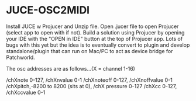 # JUCE-OSC2MIDI

Install JUCE w Projucer and Unzip file. Open .jucer file to open Projucer (select app to open with if not). Build a solution using Projucer by opening your IDE with the "OPEN in IDE" button at the top of Projucer app. Lots of bugs with this yet but the idea is to eventually convert to plugin and develop standalone/plugin that can run on Mac/PC to act as device bridge for Patchworld.

The osc addresses are as follows...(X = channel 1-16)

/chXnote 0-127, /chXnvalue 0-1
/chXnoteoff 0-127, /chXnoffvalue 0-1
/chXpitch,-8200 to 8200 (sits at 0),  /chX pressure 0-127
/chXcc 0-127, /chXccvalue 0-1

